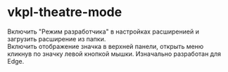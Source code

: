 # vkpl-theatre-mode
Включить "Режим разработчика" в настройках расширенией и загрузить расширение из папки.  
Включить отображение значка в верхней панели, открыть меню кликнув по значку левой кнопкой мышки.
Изначально разработан для Edge.
